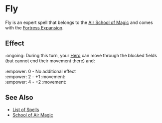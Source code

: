 # Fly

Fly is an expert spell that belongs to the [Air School of Magic](school_of_air_magic.md) and comes with the [Fortress Expansion](../content.md).


## Effect

:ongoing: During this turn, your [Hero](../heroes.md) can move through the blocked fields (but cannot end their movement there) and:<br><br>:empower: 0 - No additional effect<br>:empower: 2 - +1 :movement:<br>:empower: 4 - +2 :movement:


## See Also

- [List of Spells](../spells.md)
- [School of Air Magic](school_of_air_magic.md)

